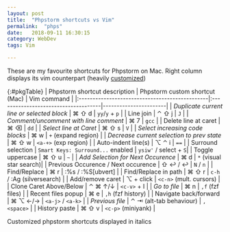 ```yaml
---
layout: post
title:  "Phpstorm shortcuts vs Vim"
permalink:  "phps"
date:   2018-09-11 16:30:15
category: WebDev
tags: Vim

---
```


These are my favourite shortcuts for Phpstorm on Mac. Right column displays its vim counterpart (heavily [customized](/vimrc/#tocAnchor-1-3))

{:#pkgTable}
| Phpstorm shortcut description                  | Phpstorm custom shortcut  (Mac)      | Vim command           |
|:-----------------------------------------------|:-------------------------------------|-----------------------|
| *Duplicate current line or selected block*     | ⌘ ⇧ d                                | `yy`/`y` + `p`        |
| Line join                                      | ⌃ ⇧ j                                | `J`                   |
| *Comment/uncomment with line comment*          | ⌘ 7                                  | `gcc`                 |
| Delete line at caret                           | ⌘ ⌫                                  | `dd`                  |
| *Select line at Caret*                         | ⌘ ⇧ s                                | `V`                   |
| *Select increasing code blocks*                | ⌘ w                                  | `+` (expand region)   |
| *Decrease current selection to prev state*     | ⌘ ⇧ w                                | `<a-+>` (exp region)  |
| Auto-indent line(s)                            | ⌥ ⌃ i                                | `==`                  |
| Surround selection                             | `Smart Keys: Surround...` enabled    | `ysiw'` / select + `S`|
| Toggle uppercase                               | ⌘ ⇧ u                                | `~`                   |
| *Add Selection for Next Occurence*             | ⌘ d                                | `*` (visual star search)|
| Previous Occurence / Next occurence            | ⇧ ↩ / ↩                              | `N` / `n`             |
| Find/Replace                                   | ⌘ r                                  | :%s / :%S[ubvert]     |
| Find/Replace in path                           | ⌘ ⇧ r                                | `c-h` / :Ag (silversearch) |
| Add/remove caret                               | ⌥ + click                            | `<c-n>` (mult. cursors)  |
| Clone Caret Above/Below                        | ⌃ ⌘ ↑/↓                              | `<c-v>` + I           |
| *Go to file*                                   | ⌘ n                                  | `,f` (fzf files)      |
| Recent files popup                             | ⌘ e                                  | `,h` (fzf history)    |
| Navigate back/forward                          | ⌘ ⌥ ←/→                              | `<a-j>` / `<a-k>`     |
| *Previous file*                                | ⌃ ⇥  (alt-tab behaviour)             | `,<space>`            |
| History paste                                  | ⌘ ⇧ v                                | `<c-p>` (miniyank)    |

> 
Customized phpstorm shortcuts displayed in italics

